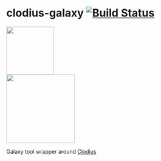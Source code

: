 # clodius-galaxy [![Build Status](https://travis-ci.org/scottx611x/clodius-galaxy.svg?branch=master)](https://travis-ci.org/scottx611x/clodius-galaxy)
<a href="https://testtoolshed.g2.bx.psu.edu/view/scottx611x/clodius"><img src="https://user-images.githubusercontent.com/5629547/31139091-7dc2af86-a83e-11e7-81d0-0b7d42803f3d.png" width="125px"/></a>
<br>
<a href="https://anaconda.org/scottx611x/clodius"><img src="https://anaconda.org/scottx611x/clodius/badges/version.svg" width="180px"/></a>

Galaxy tool wrapper around [Clodius](https://github.com/hms-dbmi/clodius)


